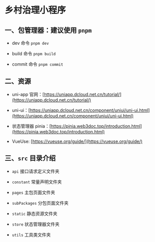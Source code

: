 # 乡村治理小程序

## 一、包管理器：建议使用 `pnpm`

* dev 命令 `pnpm dev`

* build 命令 `pnpm build`

* commit 命令 `pnpm commit`

## 二、资源

* uni-app 官网：[https://uniapp.dcloud.net.cn/tutorial/](https://uniapp.dcloud.net.cn/tutorial/)

* uni-ui：[https://uniapp.dcloud.net.cn/component/uniui/uni-ui.html](https://uniapp.dcloud.net.cn/component/uniui/uni-ui.html)

* 状态管理器 pinia：[https://pinia.web3doc.top/introduction.html](https://pinia.web3doc.top/introduction.html)

* VueUse: [https://vueuse.org/guide/](https://vueuse.org/guide/)

## 三、`src` 目录介绍

* `api` 接口请求定义文件夹

* `constant` 常量声明文件夹

* `pages` 主包页面文件夹

* `subPackages` 分包页面文件夹

* `static` 静态资源文件夹

* `store` 状态管理器文件夹

* `utils` 工具类文件夹
